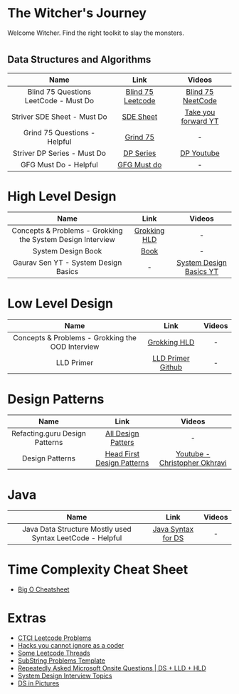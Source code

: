 # The Witcher's Journey

Welcome Witcher. Find the right toolkit to slay the monsters.

#
## Data Structures and Algorithms

Name | Link | Videos 
| :---:   | :-: | :-: 
|Blind 75 Questions LeetCode - Must Do |[Blind 75 Leetcode](https://leetcode.com/discuss/general-discussion/460599/blind-75-leetcode-questions)|[Blind 75 NeetCode](https://www.youtube.com/watch?v=KLlXCFG5TnA&list=PLot-Xpze53ldVwtstag2TL4HQhAnC8ATf)
|Striver SDE Sheet - Must Do|[SDE Sheet](https://takeuforward.org/interviews/strivers-sde-sheet-top-coding-interview-problems/)| [Take you forward YT](https://www.youtube.com/c/takeUforward/playlists)
|Grind 75 Questions - Helpful|[Grind 75](https://www.techinterviewhandbook.org/grind75)| - |
|Striver DP Series - Must Do| [DP Series](https://takeuforward.org/dynamic-programming/striver-dp-series-dynamic-programming-problems/) |[DP Youtube](https://www.youtube.com/watch?v=FfXoiwwnxFw&list=PLgUwDviBIf0qUlt5H_kiKYaNSqJ81PMMY&index=1&t=0s)|
|GFG Must Do - Helpful|[GFG Must do](https://www.geeksforgeeks.org/must-do-coding-questions-for-companies-like-amazon-microsoft-adobe/)|-|

#
# High Level Design

Name | Link | Videos 
| :---:   | :-: | :-: |
| Concepts & Problems - Grokking the System Design Interview | [Grokking HLD](https://akshay-iyangar.github.io/system-design/)|-|
|System Design Book |[Book](https://drive.google.com/file/d/1sGNx-8cxU_e9wi4SEoDq-mPdNoyFqmJA/view?usp=sharing)|-|
|Gaurav Sen YT - System Design Basics|-|[System Design Basics YT](https://www.youtube.com/watch?v=xpDnVSmNFX0&list=PLMCXHnjXnTnvo6alSjVkgxV-VH6EPyvoX)|

#
# Low Level Design

Name | Link | Videos 
| :---:   | :-: | :-: |
| Concepts & Problems - Grokking the OOD Interview | [Grokking HLD](https://akshay-iyangar.github.io/system-design/)|-|
|LLD Primer| [LLD Primer Github](https://github.com/prasadgujar/low-level-design-primer) | - |

#
# Design Patterns

Name | Link | Videos 
| :---:   | :-: | :-: |
|Refacting.guru Design Patterns| [All Design Patters](https://refactoring.guru/design-patterns)|-|
|Design Patterns|[Head First Design Patterns](https://github.com/ksatria/MK-Design-Pattern/blob/master/Ebook/Head%20First%20Design%20Patterns.pdf)|[Youtube - Christopher Okhravi](https://www.youtube.com/watch?v=v9ejT8FO-7I&list=PLrhzvIcii6GNjpARdnO4ueTUAVR9eMBpc)|

#
# Java

Name | Link | Videos 
| :---:   | :-: | :-: |
|Java Data Structure Mostly used Syntax LeetCode - Helpful|[Java Syntax for DS](https://leetcode.com/discuss/study-guide/1170715/Java-or-Data-Structure-Mostly-used-Syntax)|-|

#
# Time Complexity Cheat Sheet

* [Big O Cheatsheet](https://www.bigocheatsheet.com/)



#
# Extras

* [CTCI Leetcode Problems](https://leetcode.com/discuss/general-discussion/1152824/Cracking-The-Coding-Interview-6th-Edition-In-LeetCode)
* [Hacks you cannot ignore as a coder](https://leetcode.com/discuss/study-guide/1151183/TIPS-or-HACKS-WHICH-YOU-CAN'T-IGNORE-AS-A-CODER)
* [Some Leetcode Threads](https://leetcode.com/discuss/general-discussion/1144555/LeetCode's-Pick...-extended!)
* [SubString Problems Template](https://leetcode.com/problems/minimum-window-substring/discuss/26808/Here-is-a-10-line-template-that-can-solve-most-'substring'-problems)
* [Repeatedly Asked Microsoft Onsite Questions | DS + LLD + HLD](https://leetcode.com/discuss/general-discussion/1893215/repeatedly-asked-microsoft-onsite-questions-ds-lld-hld)
* [System Design Interview Topics](https://serhatgiydiren.github.io/system-design-inteview-topics)
* [DS in Pictures](https://github.com/girliemac/a-picture-is-worth-a-1000-words/tree/main/algorithms)
